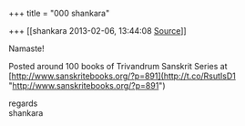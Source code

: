 +++
title = "000 shankara"

+++
[[shankara	2013-02-06, 13:44:08 [Source](https://groups.google.com/g/samskrita/c/4cE94EJk5ZI)]]



Namaste!

  

Posted around 100 books of Trivandrum Sanskrit Series at [http://www.sanskritebooks.org/?p=891](http://t.co/RsutIsD1 "http://www.sanskritebooks.org/?p=891")



regards  
shankara

  
  

